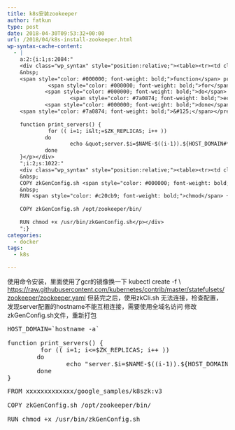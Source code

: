 ```yaml
---
title: k8s安装zookeeper
author: fatkun
type: post
date: 2018-04-30T09:53:32+00:00
url: /2018/04/k8s-install-zookeeper.html
wp-syntax-cache-content:
  - |
    a:2:{i:1;s:2084:"
    <div class="wp_syntax" style="position:relative;"><table><tr><td class="code"><pre class="bash" style="font-family:monospace;"><span style="color: #007800;">HOST_DOMAIN</span>=<span style="color: #000000; font-weight: bold;">`</span><span style="color: #c20cb9; font-weight: bold;">hostname</span> -a<span style="color: #000000; font-weight: bold;">`</span>
    &nbsp;
    <span style="color: #000000; font-weight: bold;">function</span> print_servers<span style="color: #7a0874; font-weight: bold;">&#40;</span><span style="color: #7a0874; font-weight: bold;">&#41;</span> <span style="color: #7a0874; font-weight: bold;">&#123;</span>
             <span style="color: #000000; font-weight: bold;">for</span> <span style="color: #7a0874; font-weight: bold;">&#40;</span><span style="color: #7a0874; font-weight: bold;">&#40;</span> <span style="color: #007800;">i</span>=<span style="color: #000000;">1</span>; i<span style="color: #000000; font-weight: bold;">&lt;</span>=<span style="color: #007800;">$ZK_REPLICAS</span>; i++ <span style="color: #7a0874; font-weight: bold;">&#41;</span><span style="color: #7a0874; font-weight: bold;">&#41;</span>
            <span style="color: #000000; font-weight: bold;">do</span>
                    <span style="color: #7a0874; font-weight: bold;">echo</span> <span style="color: #ff0000;">&quot;server.<span style="color: #007800;">$i</span>=<span style="color: #007800;">$NAME</span>-<span style="color: #007800;">$((i-1)</span>).<span style="color: #007800;">${HOST_DOMAIN#*.}</span>:<span style="color: #007800;">$ZK_SERVER_PORT</span>:<span style="color: #007800;">$ZK_ELECTION_PORT</span>&quot;</span>
            <span style="color: #000000; font-weight: bold;">done</span>
    <span style="color: #7a0874; font-weight: bold;">&#125;</span></pre></td></tr></table><p class="theCode" style="display:none;">HOST_DOMAIN=`hostname -a`
    
    function print_servers() {
             for (( i=1; i&lt;=$ZK_REPLICAS; i++ ))
            do
                    echo &quot;server.$i=$NAME-$((i-1)).${HOST_DOMAIN#*.}:$ZK_SERVER_PORT:$ZK_ELECTION_PORT&quot;
            done
    }</p></div>
    ";i:2;s:1022:"
    <div class="wp_syntax" style="position:relative;"><table><tr><td class="code"><pre class="bash" style="font-family:monospace;">FROM xxxxxxxxxxxxx<span style="color: #000000; font-weight: bold;">/</span>google_samples<span style="color: #000000; font-weight: bold;">/</span>k8szk:v3
    &nbsp;
    COPY zkGenConfig.sh <span style="color: #000000; font-weight: bold;">/</span>opt<span style="color: #000000; font-weight: bold;">/</span>zookeeper<span style="color: #000000; font-weight: bold;">/</span>bin<span style="color: #000000; font-weight: bold;">/</span>
    &nbsp;
    RUN <span style="color: #c20cb9; font-weight: bold;">chmod</span> +x <span style="color: #000000; font-weight: bold;">/</span>usr<span style="color: #000000; font-weight: bold;">/</span>bin<span style="color: #000000; font-weight: bold;">/</span>zkGenConfig.sh</pre></td></tr></table><p class="theCode" style="display:none;">FROM xxxxxxxxxxxxx/google_samples/k8szk:v3
    
    COPY zkGenConfig.sh /opt/zookeeper/bin/
    
    RUN chmod +x /usr/bin/zkGenConfig.sh</p></div>
    ";}
categories:
  - docker
tags:
  - k8s

---
```

使用命令安装，里面使用了gcr的镜像换一下
kubectl create -f \  
https://raw.githubusercontent.com/kubernetes/contrib/master/statefulsets/zookeeper/zookeeper.yaml
但装完之后，使用zkCli.sh 无法连接，检查配置，发现server配置的hostname不能互相连接，需要使用全域名访问
修改zkGenConfig.sh文件，重新打包
<pre escaped="true" lang="bash">HOST_DOMAIN=`hostname -a`

function print_servers() {
         for (( i=1; i&lt;=$ZK_REPLICAS; i++ ))
        do
                echo "server.$i=$NAME-$((i-1)).${HOST_DOMAIN#*.}:$ZK_SERVER_PORT:$ZK_ELECTION_PORT"
        done
}
</pre>
<pre escaped="true" lang="bash">FROM xxxxxxxxxxxxx/google_samples/k8szk:v3

COPY zkGenConfig.sh /opt/zookeeper/bin/

RUN chmod +x /usr/bin/zkGenConfig.sh
</pre>